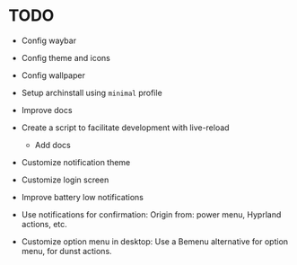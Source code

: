 # TODO

- Config waybar
- Config theme and icons
- Config wallpaper

- Setup archinstall using `minimal` profile
- Improve docs
- Create a script to facilitate development with live-reload
  - Add docs
- Customize notification theme
- Customize login screen
- Improve battery low notifications
- Use notifications for confirmation: Origin from: power menu, Hyprland actions, etc.
- Customize option menu in desktop: Use a Bemenu alternative for option menu, for dunst actions.
